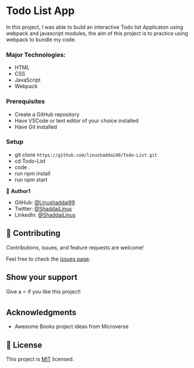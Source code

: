 # Todo List App

In this project, I was able to build an interactive Todo list Applicaton using webpack and javascript modules, the aim of this project is to practice using webpack to bundle my code.

### Major Technologies: 
- HTML
- CSS
- JavaScript
- Webpack

### Prerequisites

- Create a GitHub repository
- Have VSCode or text editor of your choice installed
- Have Git installed

### Setup

- git clone `https://github.com/linushaddai99/Todo-List.git`
- cd Todo-List
- code .
- run npm install
- run npm start


👤 **Author1**

- GitHub: [@Linushaddai99](https://github.com/Linushaddai99)
- Twitter: [@ShaddaiLinus](https://twitter.com/ShaddaiLinus)
- LinkedIn: [@ShaddaiLinus](https://www.linkedin.com/in/linusshaddai/)


## 🤝 Contributing

Contributions, issues, and feature requests are welcome!

Feel free to check the [issues page](../../issues/).

## Show your support

Give a ⭐️ if you like this project!

## Acknowledgments

- Awesome Books project ideas from Microverse 

## 📝 License

This project is [MIT](./LICENSE) licensed.
